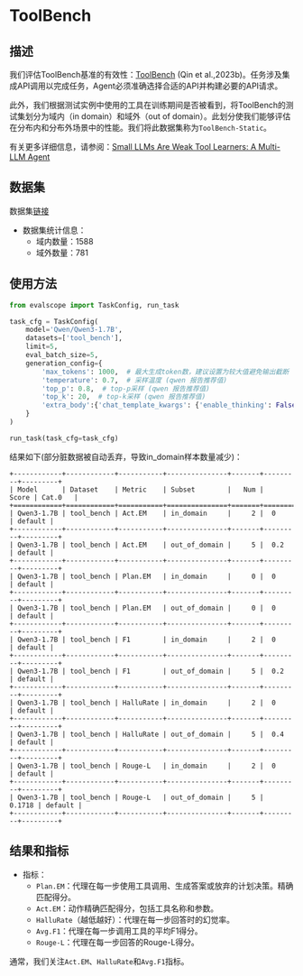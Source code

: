 # ToolBench

## 描述
我们评估ToolBench基准的有效性：[ToolBench](https://arxiv.org/pdf/2307.16789) (Qin et al.,2023b)。任务涉及集成API调用以完成任务，Agent必须准确选择合适的API并构建必要的API请求。

此外，我们根据测试实例中使用的工具在训练期间是否被看到，将ToolBench的测试集划分为域内（in domain）和域外（out of domain）。此划分使我们能够评估在分布内和分布外场景中的性能。我们将此数据集称为`ToolBench-Static`。

有关更多详细信息，请参阅：[Small LLMs Are Weak Tool Learners: A Multi-LLM Agent](https://arxiv.org/abs/2401.07324)

## 数据集

数据集[链接](https://modelscope.cn/datasets/AI-ModelScope/ToolBench-Static/dataPeview)

- 数据集统计信息：
  - 域内数量：1588
  - 域外数量：781

## 使用方法

```python
from evalscope import TaskConfig, run_task

task_cfg = TaskConfig(
    model='Qwen/Qwen3-1.7B',
    datasets=['tool_bench'],
    limit=5,
    eval_batch_size=5,
    generation_config={
        'max_tokens': 1000,  # 最大生成token数，建议设置为较大值避免输出截断
        'temperature': 0.7,  # 采样温度 (qwen 报告推荐值)
        'top_p': 0.8,  # top-p采样 (qwen 报告推荐值)
        'top_k': 20,  # top-k采样 (qwen 报告推荐值)
        'extra_body':{'chat_template_kwargs': {'enable_thinking': False}}  # 关闭思考模式
    }
)

run_task(task_cfg=task_cfg)
```

结果如下(部分脏数据被自动丢弃，导致in_domain样本数量减少)：
```text
+------------+------------+-----------+---------------+-------+---------+---------+
| Model      | Dataset    | Metric    | Subset        |   Num |   Score | Cat.0   |
+============+============+===========+===============+=======+=========+=========+
| Qwen3-1.7B | tool_bench | Act.EM    | in_domain     |     2 |  0      | default |
+------------+------------+-----------+---------------+-------+---------+---------+
| Qwen3-1.7B | tool_bench | Act.EM    | out_of_domain |     5 |  0.2    | default |
+------------+------------+-----------+---------------+-------+---------+---------+
| Qwen3-1.7B | tool_bench | Plan.EM   | in_domain     |     0 |  0      | default |
+------------+------------+-----------+---------------+-------+---------+---------+
| Qwen3-1.7B | tool_bench | Plan.EM   | out_of_domain |     0 |  0      | default |
+------------+------------+-----------+---------------+-------+---------+---------+
| Qwen3-1.7B | tool_bench | F1        | in_domain     |     2 |  0      | default |
+------------+------------+-----------+---------------+-------+---------+---------+
| Qwen3-1.7B | tool_bench | F1        | out_of_domain |     5 |  0.2    | default |
+------------+------------+-----------+---------------+-------+---------+---------+
| Qwen3-1.7B | tool_bench | HalluRate | in_domain     |     2 |  0      | default |
+------------+------------+-----------+---------------+-------+---------+---------+
| Qwen3-1.7B | tool_bench | HalluRate | out_of_domain |     5 |  0.4    | default |
+------------+------------+-----------+---------------+-------+---------+---------+
| Qwen3-1.7B | tool_bench | Rouge-L   | in_domain     |     2 |  0      | default |
+------------+------------+-----------+---------------+-------+---------+---------+
| Qwen3-1.7B | tool_bench | Rouge-L   | out_of_domain |     5 |  0.1718 | default |
+------------+------------+-----------+---------------+-------+---------+---------+ 
```

## 结果和指标

- 指标：
  - `Plan.EM`：代理在每一步使用工具调用、生成答案或放弃的计划决策。精确匹配得分。
  - `Act.EM`：动作精确匹配得分，包括工具名称和参数。
  - `HalluRate`（越低越好）：代理在每一步回答时的幻觉率。
  - `Avg.F1`：代理在每一步调用工具的平均F1得分。
  - `Rouge-L`：代理在每一步回答的Rouge-L得分。

通常，我们关注`Act.EM`、`HalluRate`和`Avg.F1`指标。